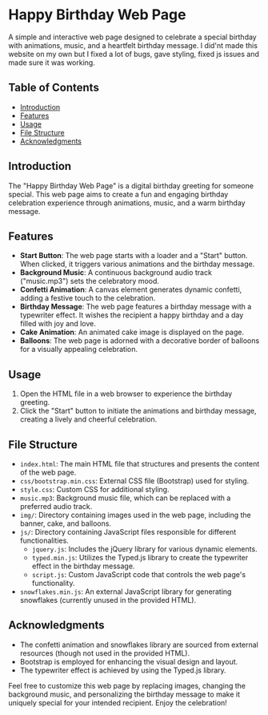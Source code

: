 # Happy Birthday Web Page

A simple and interactive web page designed to celebrate a special birthday with animations, music, and a heartfelt birthday message.
I did'nt made this website on my own but I fixed a lot of bugs, gave styling, fixed js issues and made sure it was working.

## Table of Contents
- [Introduction](#introduction)
- [Features](#features)
- [Usage](#usage)
- [File Structure](#file-structure)
- [Acknowledgments](#acknowledgments)

## Introduction

The "Happy Birthday Web Page" is a digital birthday greeting for someone special. This web page aims to create a fun and engaging birthday celebration experience through animations, music, and a warm birthday message.

## Features

- **Start Button**: The web page starts with a loader and a "Start" button. When clicked, it triggers various animations and the birthday message.
- **Background Music**: A continuous background audio track ("music.mp3") sets the celebratory mood.
- **Confetti Animation**: A canvas element generates dynamic confetti, adding a festive touch to the celebration.
- **Birthday Message**: The web page features a birthday message with a typewriter effect. It wishes the recipient a happy birthday and a day filled with joy and love.
- **Cake Animation**: An animated cake image is displayed on the page.
- **Balloons**: The web page is adorned with a decorative border of balloons for a visually appealing celebration.

## Usage

1. Open the HTML file in a web browser to experience the birthday greeting.
2. Click the "Start" button to initiate the animations and birthday message, creating a lively and cheerful celebration.

## File Structure

- `index.html`: The main HTML file that structures and presents the content of the web page.
- `css/bootstrap.min.css`: External CSS file (Bootstrap) used for styling.
- `style.css`: Custom CSS for additional styling.
- `music.mp3`: Background music file, which can be replaced with a preferred audio track.
- `img/`: Directory containing images used in the web page, including the banner, cake, and balloons.
- `js/`: Directory containing JavaScript files responsible for different functionalities.
  - `jquery.js`: Includes the jQuery library for various dynamic elements.
  - `typed.min.js`: Utilizes the Typed.js library to create the typewriter effect in the birthday message.
  - `script.js`: Custom JavaScript code that controls the web page's functionality.
- `snowflakes.min.js`: An external JavaScript library for generating snowflakes (currently unused in the provided HTML).

## Acknowledgments

- The confetti animation and snowflakes library are sourced from external resources (though not used in the provided HTML).
- Bootstrap is employed for enhancing the visual design and layout.
- The typewriter effect is achieved by using the Typed.js library.

Feel free to customize this web page by replacing images, changing the background music, and personalizing the birthday message to make it uniquely special for your intended recipient. Enjoy the celebration!
